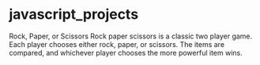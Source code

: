 # javascript_projects
Rock, Paper, or Scissors
Rock paper scissors is a classic two player game. Each player chooses either rock, paper, or scissors. The items are compared, and whichever player chooses the more powerful item wins.

